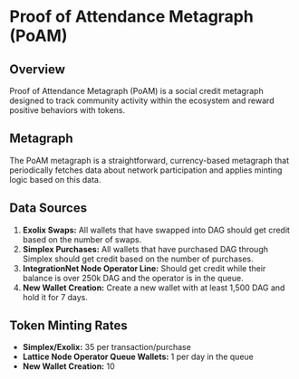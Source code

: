 # Proof of Attendance Metagraph (PoAM)

## Overview

Proof of Attendance Metagraph (PoAM) is a social credit metagraph designed to track community activity within the ecosystem and reward positive behaviors with tokens.

## Metagraph

The PoAM metagraph is a straightforward, currency-based metagraph that periodically fetches data about network participation and applies minting logic based on this data.

## Data Sources

1. **Exolix Swaps:** All wallets that have swapped into DAG should get credit based on the number of swaps.
2. **Simplex Purchases:** All wallets that have purchased DAG through Simplex should get credit based on the number of purchases.
3. **IntegrationNet Node Operator Line:** Should get credit while their balance is over 250k DAG and the operator is in the queue.
4. **New Wallet Creation:** Create a new wallet with at least 1,500 DAG and hold it for 7 days.

## Token Minting Rates

- **Simplex/Exolix:** 35 per transaction/purchase
- **Lattice Node Operator Queue Wallets:** 1 per day in the queue
- **New Wallet Creation:** 10